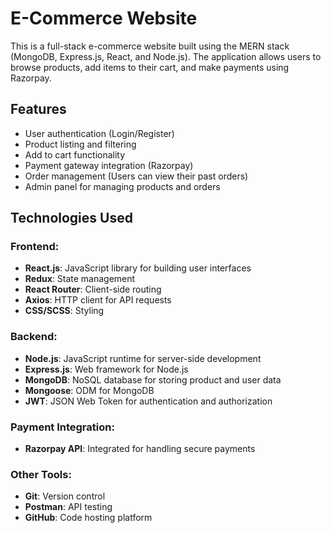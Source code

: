 # E-Commerce Website

This is a full-stack e-commerce website built using the MERN stack (MongoDB, Express.js, React, and Node.js). The application allows users to browse products, add items to their cart, and make payments using Razorpay.

## Features

- User authentication (Login/Register)
- Product listing and filtering
- Add to cart functionality
- Payment gateway integration (Razorpay)
- Order management (Users can view their past orders)
- Admin panel for managing products and orders

## Technologies Used

### Frontend:
- **React.js**: JavaScript library for building user interfaces
- **Redux**: State management
- **React Router**: Client-side routing
- **Axios**: HTTP client for API requests
- **CSS/SCSS**: Styling

### Backend:
- **Node.js**: JavaScript runtime for server-side development
- **Express.js**: Web framework for Node.js
- **MongoDB**: NoSQL database for storing product and user data
- **Mongoose**: ODM for MongoDB
- **JWT**: JSON Web Token for authentication and authorization

### Payment Integration:
- **Razorpay API**: Integrated for handling secure payments

### Other Tools:
- **Git**: Version control
- **Postman**: API testing
- **GitHub**: Code hosting platform
